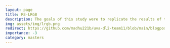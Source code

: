 ```yaml
---
layout: page
title: RE-LRGB
description: The goals of this study were to replicate the results of the original study introducing Long Range Graph Benchmark (LRGB). Extended to provide alternative approaches to mitigate the problem of Long Range Interactions (LRI) in graphs and to provide a better characterisation of which of LRI factors are most important and finally to assess whether the LRGB was indeed a good benchmark for LRI.
img: assets/img/lrgb.png
redirect: https://github.com/madhu221b/uva-dl2-team11/blob/main/blogpost.md
importance: -3
category: masters
---
```


